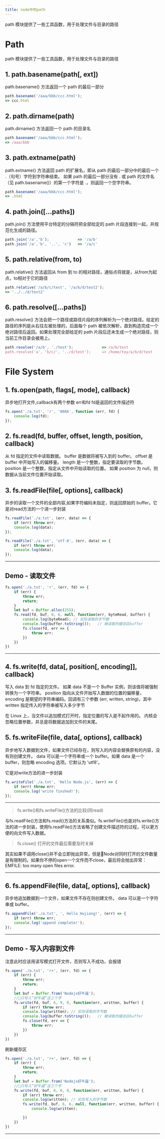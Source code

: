 ```yaml
---
title: node中的path
---
```


path 模块提供了一些工具函数，用于处理文件与目录的路径
 <!-- more -->
 
# Path
path 模块提供了一些工具函数，用于处理文件与目录的路径
 <!-- more -->
## 1. path.basename(path[, ext])
path.basename() 方法返回一个 path 的最后一部分
```javascript
path.basename('/aaa/bbb/ccc.html');
=> ccc.html
```

## 2. path.dirname(path)
path.dirname() 方法返回一个 path 的目录名
```javascript
path.basename('/aaa/bbb/ccc.html');
=> /aaa/bbb
```

## 3. path.extname(path)
path.extname() 方法返回 path 的扩展名，即从 path 的最后一部分中的最后一个 .（句号）字符到字符串结束。 如果 path 的最后一部分没有 . 或 path 的文件名（见 path.basename()）的第一个字符是 .，则返回一个空字符串。
```javascript
path.basename('/aaa/bbb/ccc.html');
=> .html
```

## 4. path.join([...paths])
path.join() 方法使用平台特定的分隔符把全部给定的 path 片段连接到一起，并规范化生成的路径。
```javascript
path.join('/a','b');             => '/a/b'
path.join('/a','b', '..', 'c')   => '/a/c'
```

## 5. path.relative(from, to)
path.relative() 方法返回从 from 到 to 的相对路径，通俗点将就是，从from为起点，to相对于它的路径
```javascript
path.relative('/a/b/c/test', '/a/b/d/test2');
=> '../../d/test2'
```

## 6. path.resolve([...paths])
path.resolve() 方法会把一个路径或路径片段的序列解析为一个绝对路径。给定的路径的序列是从右往左被处理的，后面每个 path 被依次解析，直到构造完成一个绝对路径后返回。如果处理完全部给定的 path 片段后还未生成一个绝对路径，则当前工作目录会被用上。
```javascript
path.resolve('/a/b', './test');             => /a/b/test
path.resolve('a', 'b/c/', '../d/test');     => /home/toy/a/b/d/test
```

# File System

## 1. fs.open(path, flags[, mode], callback)
异步地打开文件,callback有两个参数 err和fd  fd是返回的文件描述符
```javascript
fs.open('./a.txt', 'r', '0666', function (err, fd) {
    console.log(fd);
});
```

## 2. fs.read(fd, buffer, offset, length, position, callback)
从 fd 指定的文件中读取数据。
buffer 是数据将被写入到的 buffer。
offset 是 buffer 中开始写入的偏移量。
length 是一个整数，指定要读取的字节数。
position 是一个整数，指定从文件中开始读取的位置。 如果 position 为 null，则数据从当前文件位置开始读取。

## 3. fs.readFile(file[, options], callback)
异步的读取一个文件的全部内容,如果字符编码未指定，则返回原始的 buffer。它是对read方法的一个进一步封装

```javascript
fs.readFile('./a.txt', (err, data) => {
    if (err) throw err;
    console.log(data);
});

fs.readFile('./a.txt', 'utf-8', (err, data) => {
    if (err) throw err;
    console.log(data);
});
```
---
## Demo - 读取文件
```javascript
fs.open('./a.txt', 'r', (err, fd) => {
    if (err) {
        throw err;
        return;
    }
    let buf = Buffer.alloc(255);
    fs.read(fd, buf, 0, 6, null, function(err, byteRead, buffer) {
        console.log(byteRead); // 实际读取的字节数
        console.log(buffer.toString());   // 被读取的缓存区buffer
        fs.close(fd, err => {
            throw err;
        })
    })
})
```
---

## 4. fs.write(fd, data[, position[, encoding]], callback)
写入 data 到 fd 指定的文件。 如果 data 不是一个 Buffer 实例，则该值将被强制转换为一个字符串。
position 指向从文件开始写入数据的位置的偏移量，encoding 是期望的字符串编码。回调有三个参数 (err, written, string)，其中 written 指定传入的字符串被写入多少字节

在 Linux 上，当文件以追加模式打开时，指定位置的写入是不起作用的。 内核会忽略位置参数，并总是将数据追加到文件的末尾。


## 5. fs.writeFile(file, data[, options], callback)
异步地写入数据到文件，如果文件已经存在，则写入的内容会替换原有的内容，没有则创建文件。 data 可以是一个字符串或一个 buffer。如果 data 是一个 buffer，则忽略 encoding 选项。它默认为 'utf8'。

它是对write方法的进一步封装
```javascript
fs.writeFile('./a.txt', 'Hello Node.js', (err) => {
    if (err) throw err;
    console.log('write finshed!');
});
```
---
> fs.write()和fs.writeFile()方法的比较(同read)

与fs.readFile()方法和fs.read()方法的关系类似。fs.writeFile()也是对fs.write()方法的进一步封装，使用fs.readFile()方法省略了创建文件描述符的过程，可以更方便的向文件写入数据。

> fs.close() 打开的文件最后需要及时关掉

其实如果不调用close()并不会立即抛出异常，但是Node对同时打开的文件数量是有限制的。如果你不停的open一个文件而不close，最后将会抛出异常：EMFILE: too many open files error.

---

## 6. fs.appendFile(file, data[, options], callback)
异步地追加数据到一个文件，如果文件不存在则创建文件。 data 可以是一个字符串或 buffer。
```javascript
fs.appendFile('./a.txt', ', Hello Hujiang!', (err) => {
    if (err) throw err;
    console.log('append complete!');
});
```

---
## Demo - 写入内容到文件
注意此时应该用读写模式打开文件，否则写入不成功，会报错
```javascript
fs.open('./a.txt', 'r+', (err, fd) => {
    if (err) {
        throw err;
        return;
    }
    let buf = Buffer.from('Nodejs好牛逼');
    //只写入“好牛逼”这三个字
    fs.write(fd, buf, 6, 9, 0, function(err, written, buffer) {
        if (err) throw err;
        console.log(written); // 实际读取的字节数
        console.log(buffer.toString());   // 被读取的缓存区buffer
        fs.close(fd, err => {
            throw err;
        })
    })
})
```

刷新缓存区
```javascript
fs.open('./a.txt', 'r+', (err, fd) => {
    if (err) {
        throw err;
        return;
    }
    let buf = Buffer.from('Nodejs好牛逼');
    //只写入“好牛逼”这三个字
    fs.write(fd, buf, 0, 6, 0, function(err, written, buffer) {
        if (err) throw err;
        console.log(written); // 实际写入的字节数
        fs.write(fd, buf, 6, 6, null, function(err, written, buffer) {
            console.log(written);

        })
    })
})
```
---
